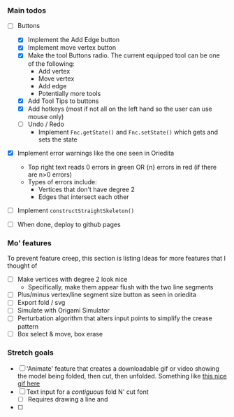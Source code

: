 ### Main todos
 - [ ] Buttons
	- [x] Implement the Add Edge button
	- [x] Implement move vertex button
	- [x] Make the tool Buttons radio. The current equipped tool can be one of the following:
		- Add vertex
		- Move vertex
		- Add edge
		- Potentially more tools
	- [x] Add Tool Tips to buttons
	- [x] Add hotkeys (most if not all on the left hand so the user can use mouse only)
	- [ ] Undo / Redo
		- Implement `Fnc.getState()` and `Fnc.setState()` which gets and sets the state
- [x] Implement error warnings like the one seen in Oriedita
	-  Top right text reads 0 errors in green OR {n} errors in red (if there are n>0 errors)
	-  Types of errors include:
		- Vertices that don't have degree 2
		- Edges that intersect each other
- [ ] Implement `constructStraightSkeleton()`

- [ ] When done, deploy to github pages

### Mo' features
To prevent feature creep, this section is listing Ideas for more features that I thought of
- [ ] Make vertices with degree 2 look nice
	- Specifically, make them appear flush with the two line segments
- [ ] Plus/minus vertex/line segment size button as seen in oriedita
- [ ] Export fold / svg
- [ ] Simulate with Origami Simulator
- [ ] Perturbation algorithm that alters input points to simplify the crease pattern
- [ ] Box select & move, box erase
### Stretch goals
- [ ] 'Animate' feature that creates a downloadable gif or video showing the model being folded, then cut, then unfolded. Something like [this nice gif here](https://en.wikipedia.org/wiki/Fold-and-cut_theorem#/media/File:FoldedKoch.gif)
- [ ] Text input for a *contiguous* fold N' cut font
	- [ ] Requires drawing a line and
- [ ] 